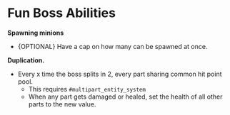 # Fun Boss Abilities

**Spawning minions**
- {OPTIONAL} Have a cap on how many can be spawned at once.

**Duplication.**
- Every x time the boss splits in 2, every part sharing common hit point pool.
  - This requires `#multipart_entity_system`
  - When any part gets damaged or healed, set the health of all other parts to the new value.

